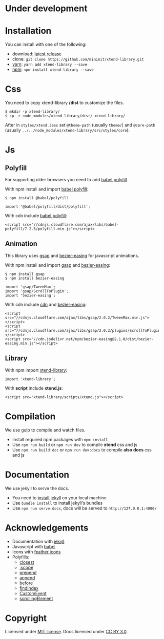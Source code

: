 
# Under development

# Installation

You can install with one of the following:
* download: [latest release](https://github.com/minimit/xtend-library/releases/latest)
* clone: `git clone https://github.com/minimit/xtend-library.git`
* [yarn](https://yarnpkg.com/): `yarn add xtend-library --save`
* [npm](https://www.npmjs.com/): `npm install xtend-library --save`

# Css

You need to copy xtend-library **/dist** to customize the files.

```
$ mkdir -p xtend-library/
$ cp -r node_modules/xtend-library/dist/ xtend-library/
```

After in `styles/xtend.less` set `@theme-path` (usually `theme/`) and `@core-path` (usually `../../node_modules/xtend-library/src/styles/core`).

# Js

## Polyfill

For supporting older browsers you need to add [babel polyfill](https://babeljs.io/docs/en/babel-polyfill/)

With npm install and import [babel polyfill](https://www.npmjs.com/package/@babel/polyfill):

```
$ npm install @babel/polyfill
```

```
import '@babel/polyfill/dist/polyfill';
```

With cdn include [babel polyfill](https://cdnjs.com/libraries/babel-polyfill):

```
<script src="//cdnjs.cloudflare.com/ajax/libs/babel-polyfill/7.2.5/polyfill.min.js"></script>
```

## Animation

This library uses [gsap](https://github.com/greensock/GreenSock-JS) and [bezier-easing](https://github.com/gre/bezier-easing) for javascript animations.

With npm install and import [gsap](https://www.npmjs.com/package/gsap) and [bezier-easing](https://www.npmjs.com/package/bezier-easing):

```
$ npm install gsap
$ npm install bezier-easing
```

```
import 'gsap/TweenMax';
import 'gsap/ScrollToPlugin';
import 'bezier-easing';
```

With cdn include [cdn](https://cdnjs.com/libraries/gsap) and [bezier-easing](https://www.jsdelivr.com/package/npm/bezier-easing):

```
<script src="//cdnjs.cloudflare.com/ajax/libs/gsap/2.0.2/TweenMax.min.js"></script>
<script src="//cdnjs.cloudflare.com/ajax/libs/gsap/2.0.2/plugins/ScrollToPlugin.min.js"></script>
<script src="//cdn.jsdelivr.net/npm/bezier-easing@2.1.0/dist/bezier-easing.min.js"></script>
```

## Library

With npm import [xtend-library](https://www.npmjs.com/package/xtend-library):

```
import 'xtend-library';
```

With **script** include **xtend.js**:

```
<script src="xtend-library/scripts/xtend.js"></script>
```

# Compilation

We use gulp to compile and watch files.

* Install required npm packages with `npm install`
* Use `npm run build` or `npm run dev` to compile **xtend** css and js
* Use `npm run build:doc` or `npm run dev:docs` to compile **also docs** css and js

# Documentation

We use jekyll to serve the docs.

* You need to [install jekyll](https://jekyllrb.com/docs/installation/) on your local machine
* Use `bundle install` to install jekyll's bundles
* Use `npm run serve:docs`, docs will be served to `http://127.0.0.1:4000/`

# Acknowledgements

* Documentation with [jekyll](https://jekyllrb.com/)
* Javascript with [babel](https://babeljs.io/)
* Icons with [feather icons](https://github.com/feathericons/feather)
* Polyfills:
  * [closest](https://github.com/jonathantneal/closest/)
  * [:scope](https://github.com/jonathantneal/element-qsa-scope/)
  * [prepend](https://developer.mozilla.org/en-US/docs/Web/API/ParentNode/prepend)
  * [append](https://developer.mozilla.org/en-US/docs/Web/API/ParentNode/append)
  * [before](https://developer.mozilla.org/en-US/docs/Web/API/ChildNode/before)
  * [findIndex](https://developer.mozilla.org/en-US/docs/Web/JavaScript/Reference/Global_Objects/Array/findIndex)
  * [CustomEvent](https://developer.mozilla.org/en-US/docs/Web/API/CustomEvent/CustomEvent)
  * [scrollingElement](https://github.com/yangg/scrolling-element)

# Copyright

Licensed under [MIT license](https://github.com/minimit/xtend-library/blob/master/LICENSE).
Docs licensed under [CC BY 3.0](https://github.com/minimit/xtend-library/blob/master/LICENSE-DOCS).

